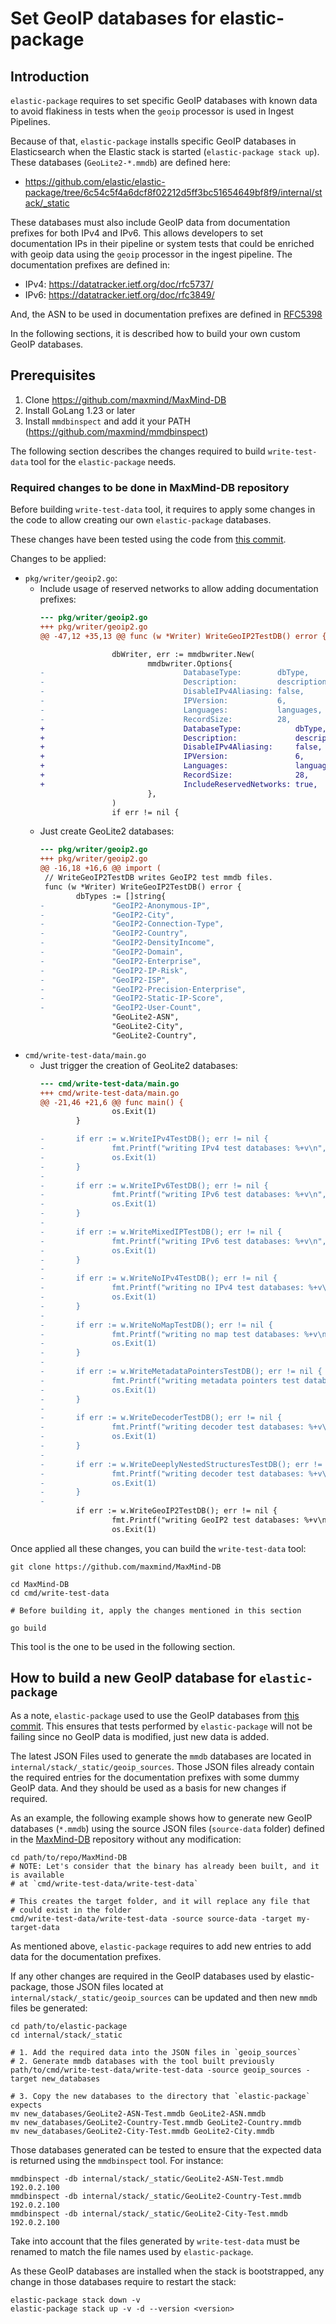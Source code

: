 # Set GeoIP databases for elastic-package

## Introduction

`elastic-package` requires to set specific GeoIP databases with known data to avoid flakiness in tests
when the `geoip` processor is used in Ingest Pipelines.

Because of that, `elastic-package` installs specific GeoIP databases in Elasticsearch when the Elastic stack is started (`elastic-package stack up`).
These databases (`GeoLite2-*.mmdb`) are defined here:
- https://github.com/elastic/elastic-package/tree/6c54c5f4a6dcf8f02212d5ff3bc51654649bf8f9/internal/stack/_static

These databases must also include GeoIP data from documentation prefixes for both IPv4 and IPv6.
This allows developers to set documentation IPs in their pipeline or system tests that could be enriched with geoip
data using the `geoip` processor in the ingest pipeline.
The documentation prefixes are defined in:
- IPv4: https://datatracker.ietf.org/doc/rfc5737/
- IPv6: https://datatracker.ietf.org/doc/rfc3849/

And, the ASN to be used in documentation prefixes are defined in [RFC5398](https://datatracker.ietf.org/doc/rfc5398/)

In the following sections, it is described how to build your own custom GeoIP databases.

## Prerequisites

1. Clone https://github.com/maxmind/MaxMind-DB
2. Install GoLang 1.23 or later
3. Install `mmdbinspect` and add it your PATH (https://github.com/maxmind/mmdbinspect)

The following section describes the changes required to build `write-test-data` tool for the `elastic-package` needs.

### Required changes to be done in MaxMind-DB repository

Before building `write-test-data` tool, it requires to apply some changes in the code
to allow creating our own `elastic-package` databases.

These changes have been tested using the code from [this commit](https://github.com/maxmind/MaxMind-DB/commit/0ec71808b19669e9e1bf5e63a8c83b202d9bd115).

Changes to be applied:
- `pkg/writer/geoip2.go`:
    - Include usage of reserved networks to allow adding documentation prefixes:
      ```diff
      --- pkg/writer/geoip2.go
      +++ pkg/writer/geoip2.go
      @@ -47,12 +35,13 @@ func (w *Writer) WriteGeoIP2TestDB() error {

                      dbWriter, err := mmdbwriter.New(
                              mmdbwriter.Options{
      -                               DatabaseType:        dbType,
      -                               Description:         description,
      -                               DisableIPv4Aliasing: false,
      -                               IPVersion:           6,
      -                               Languages:           languages,
      -                               RecordSize:          28,
      +                               DatabaseType:            dbType,
      +                               Description:             description,
      +                               DisableIPv4Aliasing:     false,
      +                               IPVersion:               6,
      +                               Languages:               languages,
      +                               RecordSize:              28,
      +                               IncludeReservedNetworks: true,
                              },
                      )
                      if err != nil {
      ```
    - Just create GeoLite2 databases:
      ```diff
      --- pkg/writer/geoip2.go
      +++ pkg/writer/geoip2.go
      @@ -16,18 +16,6 @@ import (
       // WriteGeoIP2TestDB writes GeoIP2 test mmdb files.
       func (w *Writer) WriteGeoIP2TestDB() error {
              dbTypes := []string{
      -               "GeoIP2-Anonymous-IP",
      -               "GeoIP2-City",
      -               "GeoIP2-Connection-Type",
      -               "GeoIP2-Country",
      -               "GeoIP2-DensityIncome",
      -               "GeoIP2-Domain",
      -               "GeoIP2-Enterprise",
      -               "GeoIP2-IP-Risk",
      -               "GeoIP2-ISP",
      -               "GeoIP2-Precision-Enterprise",
      -               "GeoIP2-Static-IP-Score",
      -               "GeoIP2-User-Count",
                      "GeoLite2-ASN",
                      "GeoLite2-City",
                      "GeoLite2-Country",
      ```
- `cmd/write-test-data/main.go`
    - Just trigger the creation of GeoLite2 databases:
      ```diff
      --- cmd/write-test-data/main.go
      +++ cmd/write-test-data/main.go
      @@ -21,46 +21,6 @@ func main() {
                      os.Exit(1)
              }

      -       if err := w.WriteIPv4TestDB(); err != nil {
      -               fmt.Printf("writing IPv4 test databases: %+v\n", err)
      -               os.Exit(1)
      -       }
      -
      -       if err := w.WriteIPv6TestDB(); err != nil {
      -               fmt.Printf("writing IPv6 test databases: %+v\n", err)
      -               os.Exit(1)
      -       }
      -
      -       if err := w.WriteMixedIPTestDB(); err != nil {
      -               fmt.Printf("writing IPv6 test databases: %+v\n", err)
      -               os.Exit(1)
      -       }
      -
      -       if err := w.WriteNoIPv4TestDB(); err != nil {
      -               fmt.Printf("writing no IPv4 test databases: %+v\n", err)
      -               os.Exit(1)
      -       }
      -
      -       if err := w.WriteNoMapTestDB(); err != nil {
      -               fmt.Printf("writing no map test databases: %+v\n", err)
      -               os.Exit(1)
      -       }
      -
      -       if err := w.WriteMetadataPointersTestDB(); err != nil {
      -               fmt.Printf("writing metadata pointers test databases: %+v\n", err)
      -               os.Exit(1)
      -       }
      -
      -       if err := w.WriteDecoderTestDB(); err != nil {
      -               fmt.Printf("writing decoder test databases: %+v\n", err)
      -               os.Exit(1)
      -       }
      -
      -       if err := w.WriteDeeplyNestedStructuresTestDB(); err != nil {
      -               fmt.Printf("writing decoder test databases: %+v\n", err)
      -               os.Exit(1)
      -       }
      -
              if err := w.WriteGeoIP2TestDB(); err != nil {
                      fmt.Printf("writing GeoIP2 test databases: %+v\n", err)
                      os.Exit(1)
      ```

Once applied all these changes, you can build the `write-test-data` tool:
```shell
git clone https://github.com/maxmind/MaxMind-DB

cd MaxMind-DB
cd cmd/write-test-data

# Before building it, apply the changes mentioned in this section

go build
```

This tool is the one to be used in the following section.

## How to build a new GeoIP database for `elastic-package`

As a note, `elastic-package` used to use the GeoIP databases from
[this commit](https://github.com/maxmind/MaxMind-DB/blob/2bf1713b3b5adcb022cf4bb77eb0689beaadcfef/test-data).
This ensures that tests performed by `elastic-package` will not be failing since no GeoIP data is modified, just new data is added.

The latest JSON Files used to generate the `mmdb` databases are located in `internal/stack/_static/geoip_sources`.
Those JSON files already contain the required entries for the documentation prefixes with some dummy GeoIP data. And they should be
used as a basis for new changes if required.

As an example, the following example shows how to generate new GeoIP databases (`*.mmdb`) using the source JSON
files (`source-data` folder) defined in the [MaxMind-DB](https://github.com/maxmind/MaxMind-DB) repository without any modification:

```shell
cd path/to/repo/MaxMind-DB
# NOTE: Let's consider that the binary has already been built, and it is available
# at `cmd/write-test-data/write-test-data`

# This creates the target folder, and it will replace any file that
# could exist in the folder
cmd/write-test-data/write-test-data -source source-data -target my-target-data
```

As mentioned above, `elastic-package` requires to add new entries to add data for the
documentation prefixes.

If any other changes are required in the GeoIP databases used by elastic-package, those JSON files located at `internal/stack/_static/geoip_sources`
can be updated and then new `mmdb` files be generated:
```shell
cd path/to/elastic-package
cd internal/stack/_static

# 1. Add the required data into the JSON files in `geoip_sources`
# 2. Generate mmdb databases with the tool built previously
path/to/cmd/write-test-data/write-test-data -source geoip_sources -target new_databases

# 3. Copy the new databases to the directory that `elastic-package` expects
mv new_databases/GeoLite2-ASN-Test.mmdb GeoLite2-ASN.mmdb
mv new_databases/GeoLite2-Country-Test.mmdb GeoLite2-Country.mmdb
mv new_databases/GeoLite2-City-Test.mmdb GeoLite2-City.mmdb
```

Those databases generated can be tested to ensure that the expected data is returned using the `mmdbinspect` tool.
For instance:
```shell
mmdbinspect -db internal/stack/_static/GeoLite2-ASN-Test.mmdb 192.0.2.100
mmdbinspect -db internal/stack/_static/GeoLite2-Country-Test.mmdb 192.0.2.100
mmdbinspect -db internal/stack/_static/GeoLite2-City-Test.mmdb 192.0.2.100
```

Take into account that the files generated by `write-test-data` must be renamed to match the file names used by `elastic-package`.

As these GeoIP databases are installed when the stack is bootstrapped, any change in those databases require to
restart the stack:
```shell
elastic-package stack down -v
elastic-package stack up -v -d --version <version>
```
